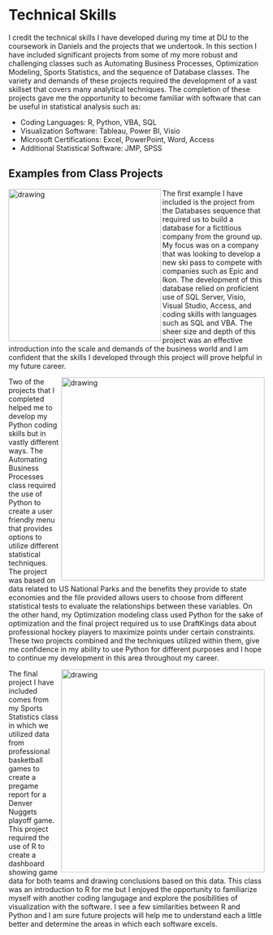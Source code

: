 # Technical Skills

I credit the technical skills I have developed during my time at DU to the coursework in Daniels and the projects that we undertook. In this section I have included significant projects from some of my more robust and challenging classes such as Automating Business Processes, Optimization Modeling, Sports Statistics, and the sequence of Database classes. The variety and demands of these projects required the development of a vast skillset that covers many analytical techniques. The completion of these projects gave me the opportunity to become familiar with software that can be useful in statistical analysis such as:
- Coding Languages: R, Python, VBA, SQL
- Visualization Software: Tableau, Power BI, Visio
- Microsoft Certifications: Excel, PowerPoint, Word, Access
- Additional Statistical Software: JMP, SPSS

## Examples from Class Projects
<img align = "left" src = "https://user-images.githubusercontent.com/98546888/162658269-cdb5d46b-f1a5-49ee-ad2e-51c3c54a0300.png" alt = "drawing" width = "300"/> The first example I have included is the project from the Databases sequence that required us to build a database for a fictitious company from the ground up. My focus was on a company that was looking to develop a new ski pass to compete with companies such as Epic and Ikon. The development of this database relied on proficient use of SQL Server, Visio, Visual Studio, Access, and coding skills with languages such as SQL and VBA. The sheer size and depth of this project was an effective introduction into the scale and demands of the business world and I am confident that the skills I developed through this project will prove helpful in my future career. 



 <img align = "right" src = "https://user-images.githubusercontent.com/98546888/162657169-fbe470b7-1e12-41eb-9e71-f1957f778c8e.png" alt = "drawing" width = "400"/> Two of the projects that I completed helped me to develop my Python coding skills but in vastly different ways. The Automating Business Processes class required the use of Python to create a user friendly menu that provides options to utilize different statistical techniques. The project was based on data related to US National Parks and the benefits they provide to state economies and the file provided allows users to choose from different statistical tests to evaluate the relationships between these variables. On the other hand, my Optimization modeling class used Python for the sake of optimization and the final project required us to use DraftKings data about professional hockey players to maximize points under certain constraints. These two projects combined and the techniques utilized within them, give me confidence in my ability to use Python for different purposes and I hope to continue my development in this area throughout my career.


<img align = "right" src = "https://user-images.githubusercontent.com/98546888/162658010-6c653885-becd-4bd5-9043-3d28aeb4d812.png" alt = "drawing" width = "400"/> The final project I have included comes from my Sports Statistics class in which we utilized data from professional basketball games to create a pregame report for a Denver Nuggets playoff game. This project required the use of R to create a dashboard showing game data for both teams and drawing conclusions based on this data. This class was an introduction to R for me but I enjoyed the opportunity to familiarize myself with another coding langugage and explore the posibilities of visualization with the software. I see a few similarities between R and Python and I am sure future projects will help me to understand each a little better and determine the areas in which each software excels. 


